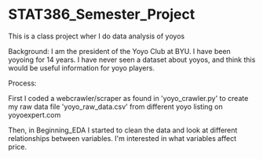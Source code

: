 # STAT386_Semester_Project
This is a class project wher I do data analysis of yoyos

Background: I am the president of the Yoyo Club at BYU. I have been yoyoing for 14 years. I have never seen a dataset about yoyos, and think this would be useful information for yoyo players.

Process:

First I coded a webcrawler/scraper as found in 'yoyo_crawler.py' to create my raw data file 'yoyo_raw_data.csv' from different yoyo listing on yoyoexpert.com

Then, in Beginning_EDA I started to clean the data and look at different relationships between variables. I'm interested in what variables affect price.

